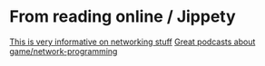 # From reading online / Jippety 
[This is very informative on networking stuff](https://developer.valvesoftware.com/wiki/Source_Multiplayer_Networking)
[Great podcasts about game/network-programming](https://www.youtube.com/@NetworkNext/videos)
